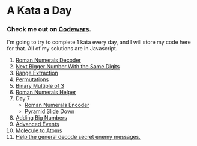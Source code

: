 # A Kata a Day

### Check me out on [Codewars](https://www.codewars.com/users/ggriffin13/badges/large).  

I'm going to try to complete 1 kata every day, and I will store my code here for that. All of my solutions are in Javascript.

1. [Roman Numerals Decoder](/1_Roman_Numerals_Decoder.js)
1. [Next Bigger Number With the Same Digits](/2_Next_Bigger_Number_With_The_Same_Digits.js)
1. [Range Extraction](/3_Range_Extraction.js)
1. [Permutations](/4_Permutations.js)
1. [Binary Multiple of 3](/5_Binary_Multiple_of_3.js)
1. [Roman Numerals Helper](/6_Roman_Numerals_Helper.js)
1. Day 7
   - [Roman Numerals Encoder](/7-1_Roman_Numerals_Encoder.js)
   - [Pyramid Slide Down](/7-2_Pyramid_Slide_Down.js)
1. [Adding Big Numbers](/8_Adding_Big_Numbers.js)
1. [Advanced Events](/9_Advanced_Events.js)
1. [Molecule to Atoms](/10_Molecule_To_Atoms.js)
1. [Help the general decode secret enemy messages.](/11_Help_the_general_decode_secret_enemy_messages.js)
